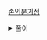 [손익분기점](https://www.acmicpc.net/problem/1712)

<details>
<summary>풀이</summary>
<p>

```js
const fs = require("fs");
const input = fs.readFileSync("/dev/stdin").toString().trim().split(" ");

if (input[2] - input[1] <= 0) {
  console.log(-1);
} else {
  console.log(Math.floor(input[0] / (input[2] - input[1])) + 1);
}
```

</p>
</details>
